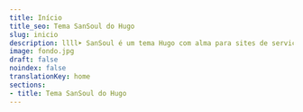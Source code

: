 ```yaml
---
title: Início
title_seo: Tema SanSoul do Hugo
slug: inicio
description: llll➤ SanSoul é um tema Hugo com alma para sites de serviços ✅ por lorensansol.
image: fondo.jpg
draft: false
noindex: false
translationKey: home
sections:
- title: Tema SanSoul do Hugo
---
```

